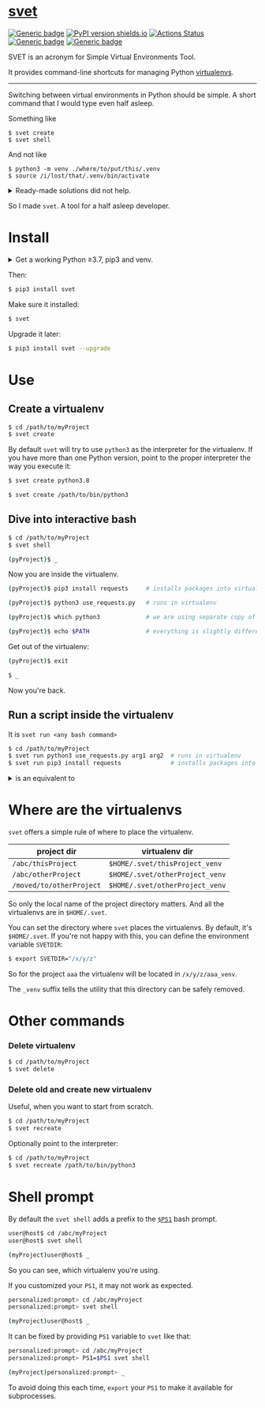 # [svet](https://github.com/rtmigo/svet#readme)
[![Generic badge](https://img.shields.io/badge/ready_for_use-no-red.svg)](#)
[![PyPI version shields.io](https://img.shields.io/pypi/v/svet.svg)](https://pypi.python.org/pypi/svet/)
[![Actions Status](https://github.com/rtmigo/svet/workflows/CI/badge.svg?branch=master)](https://github.com/rtmigo/svet/actions)
[![Generic badge](https://img.shields.io/badge/CI_OS-MacOS,_Ubuntu-blue.svg)](#)
[![Generic badge](https://img.shields.io/badge/CI_Python-3.7--3.9-blue.svg)](#)

SVET is an acronym for Simple Virtual Environments Tool.

It provides command-line shortcuts for managing Python [virtualenvs](https://docs.python.org/3/library/venv.html).

-----

Switching between virtual environments in Python should be simple. A short command 
that I would type even half asleep.

Something like
```base
$ svet create 
$ svet shell
```

And not like
```base
$ python3 -m venv ./where/to/put/this/.venv
$ source /i/lost/that/.venv/bin/activate
```


<details>
  <summary>Ready-made solutions did not help.</summary><br/>


- [pipenv](https://pipenv.pypa.io/) kind of solved the problem, but brought new challenges unrelated to virtualenvs
- [virtualenvwrapper](https://virtualenvwrapper.readthedocs.io/en/latest/) is a package whose name is easier to copy-paste than to type

</details>

So I made `svet`. A tool for a half asleep developer.


# Install

<details>
  <summary>Get a working Python ≥3.7, pip3 and venv.</summary><br/>

@ Ubuntu
```bash
$ sudo apt-get install -y python3 python3-pip python3-venv
```

@ macOS
```bash
$ brew install python3
```
Check it works
```bash
$ python3 -m venv   # shows usage info
```


----
</details>
  
Then:

```bash
$ pip3 install svet
```

Make sure it installed:

```bash
$ svet
```

Upgrade it later:
```bash
$ pip3 install svet --upgrade
```


# Use

## Create a virtualenv

```bash
$ cd /path/to/myProject
$ svet create 
```

By default `svet` will try to use `python3` as the interpreter for the virtualenv. If you have 
more than one Python version, point to the proper interpreter the way you execute it:

```bash
$ svet create python3.8
```
```bash
$ svet create /path/to/bin/python3
```

## Dive into interactive bash
```bash	
$ cd /path/to/myProject
$ svet shell

(pyProject)$ _
```

Now you are inside the virtualenv.

```bash	
(pyProject)$ pip3 install requests     # installs packages into virtualenv 

(pyProject)$ python3 use_requests.py   # runs in virtualenv

(pyProject)$ which python3             # we are using separate copy of Python

(pyProject)$ echo $PATH                # everything is slightly different

```

Get out of the virtualenv:

```bash
(pyProject)$ exit

$ _
```

Now you're back.

## Run a script inside the virtualenv

It is `svet run <any bash command>`

```bash 		
$ cd /path/to/myProject
$ svet run python3 use_requests.py arg1 arg2  # runs in virtualenv
$ svet run pip3 install requests              # installs packages into virtualenv
```

<details>
  <summary>is an equivalent to</summary><br/>

```bash 		
$ cd /path/to/myProject

$ source /path/to/the/venv/bin/activate
$ python3 use_requests.py arg1 arg2
$ /path/to/the/venv/bin/deactivate

$ source /path/to/the/venv/bin/activate
$ pip3 install requests
$ /path/to/the/venv/bin/deactivate
```
</details>


# Where are the virtualenvs

`svet` offers a simple rule of where to place the virtualenv.

|project dir|virtualenv dir|
|-----|----|
|`/abc/thisProject`|`$HOME/.svet/thisProject_venv`|
|`/abc/otherProject`|`$HOME/.svet/otherProject_venv`|
|`/moved/to/otherProject`|`$HOME/.svet/otherProject_venv`|

So only the local name of the project directory matters. And all the virtualenvs 
are in `$HOME/.svet`. 

You can set the directory where `svet` places the virtualenvs. By default, it's `$HOME/.svet`. If you're not happy with this, you can define the environment variable `SVETDIR`:
```bash
$ export SVETDIR="/x/y/z"
```
So for the project `aaa` the virtualenv will be located in `/x/y/z/aaa_venv`.

The `_venv` suffix tells the utility that this directory can be safely removed.

# Other commands

### Delete virtualenv

```bash
$ cd /path/to/myProject
$ svet delete 
```

### Delete old and create new virtualenv

Useful, when you want to start from scratch.
```bash
$ cd /path/to/myProject
$ svet recreate 
```
Optionally point to the interpreter:
```bash
$ cd /path/to/myProject
$ svet recreate /path/to/bin/python3
```

# Shell prompt

By default the `svet shell` adds a prefix to the [`$PS1`](https://wiki.archlinux.org/index.php/Bash/Prompt_customization) 
bash prompt.
```bash
user@host$ cd /abc/myProject
user@host$ svet shell

(myProject)user@host$ _
```
So you can see, which virtualenv you're using.

If you customized your `PS1`, it may not work as expected.  

```bash
personalized:prompt> cd /abc/myProject
personalized:prompt> svet shell

(myProject)user@host$ _
```

It can be fixed by providing `PS1` variable to `svet` like that: 

```bash
personalized:prompt> cd /abc/myProject
personalized:prompt> PS1=$PS1 svet shell

(myProject)personalized:prompt> _
```

To avoid doing this each time, `export` your `PS1` to make it available for subprocesses.